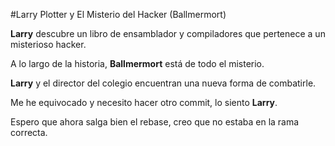 #Larry Plotter y El Misterio del Hacker (Ballmermort)

**Larry** descubre un libro de ensamblador y compiladores que pertenece a un misterioso hacker.

A lo largo de la historia, **Ballmermort** está de todo el misterio.

**Larry** y el director del colegio encuentran una nueva forma de combatirle.

Me he equivocado y necesito hacer otro commit, lo siento **Larry**.

Espero que ahora salga bien el rebase, creo que no estaba en la rama correcta.
